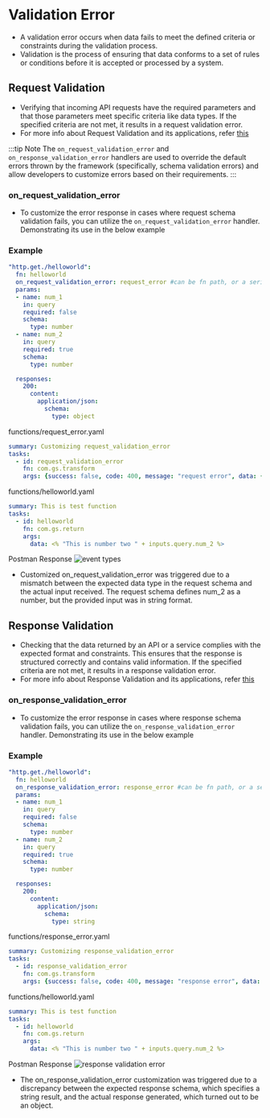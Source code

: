 # Validation Error

- A validation error occurs when data fails to meet the defined criteria or constraints during the validation process.
- Validation is the process of ensuring that data conforms to a set of rules or conditions before it is accepted or processed by a system. 

## Request Validation
- Verifying that incoming API requests have the required parameters and that those parameters meet specific criteria like data types.  If the specified criteria are not met, it results in a request validation error. 
- For more info about Request Validation and its applications, refer [this](/docs/microservices-framework/event-sources/schema-validation.md#request-schema-validation)

:::tip Note
The `on_request_validation_error` and `on_response_validation_error` handlers are used to override the default errors thrown by the framework (specifically, schema validation errors) and allow developers to customize errors based on their requirements.
:::

### on_request_validation_error

- To customize the error response in cases where request schema validation fails, you can utilize the `on_request_validation_error` handler. Demonstrating its use in the below example

### Example

```yaml
"http.get./helloworld":
  fn: helloworld
  on_request_validation_error: request_error #can be fn path, or a series of tasks
  params:
  - name: num_1
    in: query
    required: false
    schema:
      type: number
  - name: num_2
    in: query
    required: true
    schema:
      type: number

  responses:
    200:
      content:
        application/json:
          schema:
            type: object
```
functions/request_error.yaml
```yaml 
summary: Customizing request_validation_error
tasks:
  - id: request_validation_error
    fn: com.gs.transform
    args: {success: false, code: 400, message: "request error", data: {req: request schema validation failed}}
```

functions/helloworld.yaml
```yaml
summary: This is test function
tasks:
  - id: helloworld
    fn: com.gs.return
    args: 
      data: <% "This is number two " + inputs.query.num_2 %>
```

Postman Response
<img src="https://res.cloudinary.com/dsvdiwazh/image/upload/v1705779010/Screenshot_from_2024-01-21_00-59-51_mn2ok5.png" alt="event types" />

- Customized on_request_validation_error was triggered due to a mismatch between the expected data type in the request schema and the actual input received. The request schema defines num_2 as a number, but the provided input was in string format.

## Response Validation
- Checking that the data returned by an API or a service complies with the expected format and constraints. This ensures that the response is structured correctly and contains valid information. If the specified criteria are not met, it results in a response validation error. 
- For more info about Response Validation and its applications, refer [this](/docs/microservices-framework/event-sources/schema-validation.md#response-schema-validation)

### on_response_validation_error
- To customize the error response in cases where response schema validation fails, you can utilize the `on_response_validation_error` handler. Demonstrating its use in the below example

### Example

```yaml
"http.get./helloworld":
  fn: helloworld
  on_response_validation_error: response_error #can be fn path, or a series of tasks
  params:
  - name: num_1
    in: query
    required: false
    schema:
      type: number
  - name: num_2
    in: query
    required: true
    schema:
      type: number

  responses:
    200:
      content:
        application/json:
          schema:
            type: string
```
functions/response_error.yaml
```yaml 
summary: Customizing response_validation_error
tasks:
  - id: response_validation_error
    fn: com.gs.transform
    args: {success: false, code: 400, message: "response error", data: {res: response schema validation failed}}
```

functions/helloworld.yaml
```yaml
summary: This is test function
tasks:
  - id: helloworld
    fn: com.gs.return
    args: 
      data: <% "This is number two " + inputs.query.num_2 %>
```

Postman Response
<img src="https://res.cloudinary.com/dsvdiwazh/image/upload/v1705779055/Screenshot_from_2024-01-21_00-59-36_d5dzdn.png" alt="response validation error" />

- The on_response_validation_error customization was triggered due to a discrepancy between the expected response schema, which specifies a string result, and the actual response generated, which turned out to be an object.